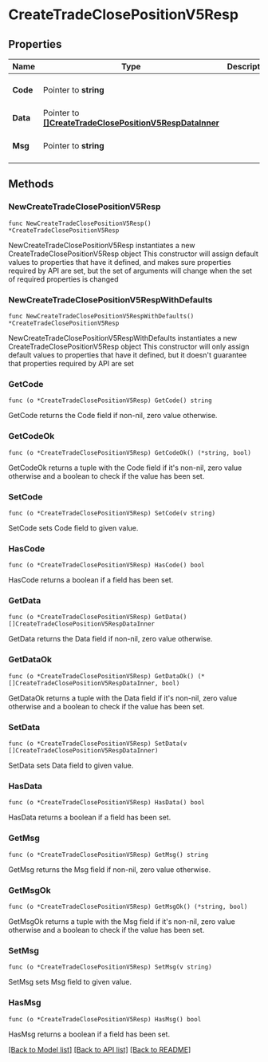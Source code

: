 # CreateTradeClosePositionV5Resp

## Properties

Name | Type | Description | Notes
------------ | ------------- | ------------- | -------------
**Code** | Pointer to **string** |  | [optional] [default to ""]
**Data** | Pointer to [**[]CreateTradeClosePositionV5RespDataInner**](CreateTradeClosePositionV5RespDataInner.md) |  | [optional] 
**Msg** | Pointer to **string** |  | [optional] [default to ""]

## Methods

### NewCreateTradeClosePositionV5Resp

`func NewCreateTradeClosePositionV5Resp() *CreateTradeClosePositionV5Resp`

NewCreateTradeClosePositionV5Resp instantiates a new CreateTradeClosePositionV5Resp object
This constructor will assign default values to properties that have it defined,
and makes sure properties required by API are set, but the set of arguments
will change when the set of required properties is changed

### NewCreateTradeClosePositionV5RespWithDefaults

`func NewCreateTradeClosePositionV5RespWithDefaults() *CreateTradeClosePositionV5Resp`

NewCreateTradeClosePositionV5RespWithDefaults instantiates a new CreateTradeClosePositionV5Resp object
This constructor will only assign default values to properties that have it defined,
but it doesn't guarantee that properties required by API are set

### GetCode

`func (o *CreateTradeClosePositionV5Resp) GetCode() string`

GetCode returns the Code field if non-nil, zero value otherwise.

### GetCodeOk

`func (o *CreateTradeClosePositionV5Resp) GetCodeOk() (*string, bool)`

GetCodeOk returns a tuple with the Code field if it's non-nil, zero value otherwise
and a boolean to check if the value has been set.

### SetCode

`func (o *CreateTradeClosePositionV5Resp) SetCode(v string)`

SetCode sets Code field to given value.

### HasCode

`func (o *CreateTradeClosePositionV5Resp) HasCode() bool`

HasCode returns a boolean if a field has been set.

### GetData

`func (o *CreateTradeClosePositionV5Resp) GetData() []CreateTradeClosePositionV5RespDataInner`

GetData returns the Data field if non-nil, zero value otherwise.

### GetDataOk

`func (o *CreateTradeClosePositionV5Resp) GetDataOk() (*[]CreateTradeClosePositionV5RespDataInner, bool)`

GetDataOk returns a tuple with the Data field if it's non-nil, zero value otherwise
and a boolean to check if the value has been set.

### SetData

`func (o *CreateTradeClosePositionV5Resp) SetData(v []CreateTradeClosePositionV5RespDataInner)`

SetData sets Data field to given value.

### HasData

`func (o *CreateTradeClosePositionV5Resp) HasData() bool`

HasData returns a boolean if a field has been set.

### GetMsg

`func (o *CreateTradeClosePositionV5Resp) GetMsg() string`

GetMsg returns the Msg field if non-nil, zero value otherwise.

### GetMsgOk

`func (o *CreateTradeClosePositionV5Resp) GetMsgOk() (*string, bool)`

GetMsgOk returns a tuple with the Msg field if it's non-nil, zero value otherwise
and a boolean to check if the value has been set.

### SetMsg

`func (o *CreateTradeClosePositionV5Resp) SetMsg(v string)`

SetMsg sets Msg field to given value.

### HasMsg

`func (o *CreateTradeClosePositionV5Resp) HasMsg() bool`

HasMsg returns a boolean if a field has been set.


[[Back to Model list]](../README.md#documentation-for-models) [[Back to API list]](../README.md#documentation-for-api-endpoints) [[Back to README]](../README.md)


